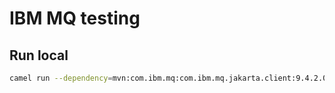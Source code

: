 # IBM MQ testing

## Run local

```bash
camel run --dependency=mvn:com.ibm.mq:com.ibm.mq.jakarta.client:9.4.2.0 --dev ibmmq.camel.yaml application.properties
```

